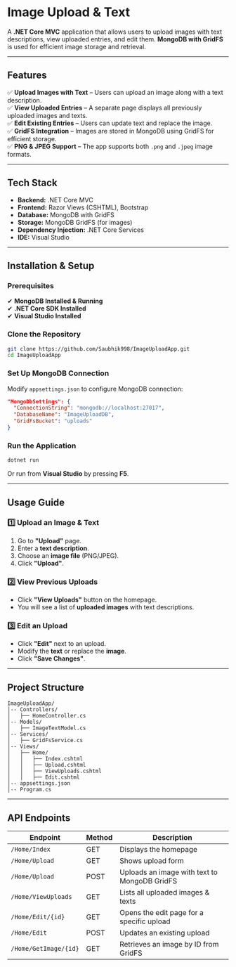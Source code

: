 # **Image Upload & Text**  

A **.NET Core MVC** application that allows users to upload images with text descriptions, view uploaded entries, and edit them. **MongoDB with GridFS** is used for efficient image storage and retrieval.

---

## **Features**  

✅ **Upload Images with Text** – Users can upload an image along with a text description.  
✅ **View Uploaded Entries** – A separate page displays all previously uploaded images and texts.  
✅ **Edit Existing Entries** – Users can update text and replace the image.  
✅ **GridFS Integration** – Images are stored in MongoDB using GridFS for efficient storage.  
✅ **PNG & JPEG Support** – The app supports both `.png` and `.jpeg` image formats.    

---

## **Tech Stack**  

- **Backend:** .NET Core MVC  
- **Frontend:** Razor Views (CSHTML), Bootstrap  
- **Database:** MongoDB with GridFS  
- **Storage:** MongoDB GridFS (for images)  
- **Dependency Injection:** .NET Core Services  
- **IDE:** Visual Studio  

---

## **Installation & Setup**  

### **Prerequisites**  
✔ **MongoDB Installed & Running**  
✔ **.NET Core SDK Installed**  
✔ **Visual Studio Installed**  

### **Clone the Repository**  
```sh
git clone https://github.com/Saubhik998/ImageUploadApp.git
cd ImageUploadApp
```

### **Set Up MongoDB Connection**  
Modify `appsettings.json` to configure MongoDB connection:  
```json
"MongoDbSettings": {
  "ConnectionString": "mongodb://localhost:27017",
  "DatabaseName": "ImageUploadDB",
  "GridFsBucket": "uploads"
}
```

### **Run the Application**  
```sh
dotnet run
```
Or run from **Visual Studio** by pressing **F5**.  

---

## **Usage Guide**  

### **1️⃣ Upload an Image & Text**  
1. Go to **"Upload"** page.  
2. Enter a **text description**.  
3. Choose an **image file** (PNG/JPEG).  
4. Click **"Upload"**.  

### **2️⃣ View Previous Uploads**  
- Click **"View Uploads"** button on the homepage.  
- You will see a list of **uploaded images** with text descriptions.  

### **3️⃣ Edit an Upload**  
- Click **"Edit"** next to an upload.  
- Modify the **text** or replace the **image**.  
- Click **"Save Changes"**.  

---

## **Project Structure**  

```
ImageUploadApp/
│-- Controllers/
│   ├── HomeController.cs
│-- Models/
│   ├── ImageTextModel.cs
│-- Services/
│   ├── GridFsService.cs
│-- Views/
│   ├── Home/
│   │   ├── Index.cshtml
│   │   ├── Upload.cshtml
│   │   ├── ViewUploads.cshtml
│   │   ├── Edit.cshtml
│-- appsettings.json
│-- Program.cs

```

---

## **API Endpoints**  

| **Endpoint**            | **Method** | **Description**                                  
|-------------------------|------------|-----------------------------------------------
| `/Home/Index`           | GET        | Displays the homepage                           
| `/Home/Upload`          | GET        | Shows upload form                               
| `/Home/Upload`          | POST       | Uploads an image with text to MongoDB GridFS   
| `/Home/ViewUploads`     | GET        | Lists all uploaded images & texts              
| `/Home/Edit/{id}`       | GET        | Opens the edit page for a specific upload      
| `/Home/Edit`            | POST       | Updates an existing upload                     
| `/Home/GetImage/{id}`   | GET        | Retrieves an image by ID from GridFS           





